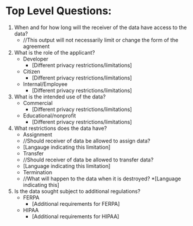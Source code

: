 # Top Level Questions:

1. When and for how long will the receiver of the data have access to the data?
    * //This output will not necessarily limit or change the form of the agreement
2. What is the role of the applicant?
    * Developer
       * [Different privacy restrictions/limitations] 
    * Citizen
       * [Different privacy restrictions/limitations]  
    * Internal/Employee
       * [Different privacy restrictions/limitations]  
3. What is the intended use of the data?
    * Commercial
      * [Different privacy restrictions/limitations]
    * Educational/nonprofit
      * [Different privacy restrictions/limitations]
4. What restrictions does the data have?
    * Assignment
     * //Should receiver of data be allowed to assign data?
     * [Langauge indicating this limitation]
    * Transfer
     * //Should receiver of data be allowed to transfer data?
     * [Language indicating this limitation]
    * Termination
     * //What will happen to the data when it is destroyed?
       *[Language indicating this]
5. Is the data sought subject to additional regulations?
   * FERPA
     * [Additional requirements for FERPA]
   * HIPAA
     * [Additional requirements for HIPAA]
